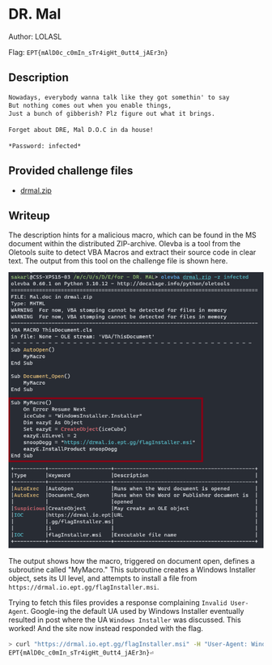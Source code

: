 # DR. Mal
Author: LOLASL

Flag: `EPT{mAlD0c_c0mIn_sTr4igHt_0utt4_jAEr3n}`
## Description
```
Nowadays, everybody wanna talk like they got somethin' to say  
But nothing comes out when you enable things,  
Just a bunch of gibberish? Plz figure out what it brings.  

Forget about DRE, Mal D.O.C in da house!

*Password: infected*
```

## Provided challenge files
* [drmal.zip](drmal.zip)

## Writeup
The description hints for a malicious macro, which can be found in the MS document within the distributed ZIP-archive. Olevba is a tool from the Oletools suite to detect VBA Macros and extract their source code in clear text. The output from this tool on the challenge file is shown here.

![Alt text](olevba.png)

The output shows how the macro, triggered on document open, defines a subroutine called "MyMacro." This subroutine creates a Windows Installer object, sets its UI level, and attempts to install a file from ```https://drmal.io.ept.gg/flagInstaller.msi```.

Trying to fetch this files provides a response complaining ```Invalid User-Agent```. Google-ing the default UA used by Windows Installer eventually resulted in post where the UA ```Windows Installer``` was discussed. This worked! And the site now instead responded with the flag.

```sh
> curl "https://drmal.io.ept.gg/flagInstaller.msi" -H "User-Agent: Windows Installer"
EPT{mAlD0c_c0mIn_sTr4igHt_0utt4_jAEr3n}⏎
```
